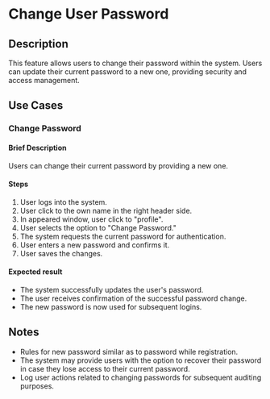 # Change User Password

## Description

This feature allows users to change their password within the system. Users can update their current password to a new
one, providing security and access management.

## Use Cases

### Change Password

#### Brief Description

Users can change their current password by providing a new one.

#### Steps

1. User logs into the system.
2. User click to the own name in the right header side.
3. In appeared window, user click to "profile".
4. User selects the option to "Change Password."
5. The system requests the current password for authentication.
6. User enters a new password and confirms it.
7. User saves the changes.

#### Expected result

- The system successfully updates the user's password.
- The user receives confirmation of the successful password change.
- The new password is now used for subsequent logins.

## Notes

- Rules for new password similar as to password while registration.
- The system may provide users with the option to recover their password in case they lose access to their current
  password.
- Log user actions related to changing passwords for subsequent auditing purposes.

